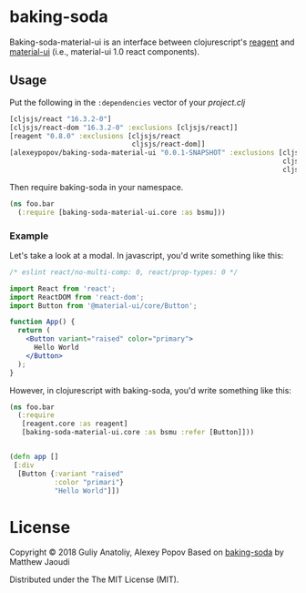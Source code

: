 # baking-soda

Baking-soda-material-ui is an interface between
clojurescript's [reagent](https://github.com/reagent-project/reagent)
and [material-ui](https://material-ui-next.com/) (i.e., material-ui 1.0 react components).


## Usage 

Put the following in the `:dependencies` vector of your *project.clj*

```clojure
[cljsjs/react "16.3.2-0"]
[cljsjs/react-dom "16.3.2-0" :exclusions [cljsjs/react]]
[reagent "0.8.0" :exclusions [cljsjs/react
                              cljsjs/react-dom]]
[alexeypopov/baking-soda-material-ui "0.0.1-SNAPSHOT" :exclusions [cljsjs/react
                                                                   cljsjs/react-dom
                                                                   cljsjs/reagent]]
```

Then require baking-soda in your namespace.

```clojure
(ns foo.bar
  (:require [baking-soda-material-ui.core :as bsmu]))
```

### Example

Let's take a look at a modal. In javascript, you'd write something like this:

```jsx
/* eslint react/no-multi-comp: 0, react/prop-types: 0 */

import React from 'react';
import ReactDOM from 'react-dom';
import Button from '@material-ui/core/Button';

function App() {
  return (
    <Button variant="raised" color="primary">
      Hello World
    </Button>
  );
}
```

However, in clojurescript with baking-soda, you'd write something like this:

```clojure
(ns foo.bar
  (:require
   [reagent.core :as reagent]
   [baking-soda-material-ui.core :as bsmu :refer [Button]]))


(defn app []
 [:div
  [Button {:variant "raised"
           :color "primari"}
           "Hello World"]])
```

# License

Copyright © 2018 Guliy Anatoliy, Alexey Popov
Based on [baking-soda](https://github.com/gadfly361/baking-soda) by Matthew Jaoudi

Distributed under the The MIT License (MIT).
